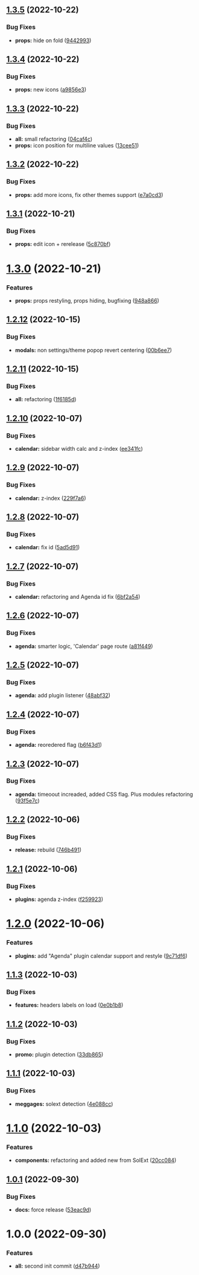 ## [1.3.5](https://github.com/yoyurec/logseq-awesome-ui/compare/v1.3.4...v1.3.5) (2022-10-22)


### Bug Fixes

* **props:** hide on fold ([9442993](https://github.com/yoyurec/logseq-awesome-ui/commit/9442993d73df2651864b2d1928076570c359cdc5))

## [1.3.4](https://github.com/yoyurec/logseq-awesome-ui/compare/v1.3.3...v1.3.4) (2022-10-22)


### Bug Fixes

* **props:** new icons ([a9856e3](https://github.com/yoyurec/logseq-awesome-ui/commit/a9856e3a126179560b417e50b65c93a0238155eb))

## [1.3.3](https://github.com/yoyurec/logseq-awesome-ui/compare/v1.3.2...v1.3.3) (2022-10-22)


### Bug Fixes

* **all:** small refactoring ([04caf4c](https://github.com/yoyurec/logseq-awesome-ui/commit/04caf4caf2cbd06f6c74c7fbd1f8c5968fb8370b))
* **props:** icon position for multiline values ([13cee51](https://github.com/yoyurec/logseq-awesome-ui/commit/13cee516d08c542d81c87a0d20470c0e536028be))

## [1.3.2](https://github.com/yoyurec/logseq-awesome-ui/compare/v1.3.1...v1.3.2) (2022-10-22)


### Bug Fixes

* **props:** add more icons, fix other themes support ([e7a0cd3](https://github.com/yoyurec/logseq-awesome-ui/commit/e7a0cd3996f6d3f2a76db13835421f8f1070f484))

## [1.3.1](https://github.com/yoyurec/logseq-awesome-ui/compare/v1.3.0...v1.3.1) (2022-10-21)


### Bug Fixes

* **props:** edit icon + rerelease ([5c870bf](https://github.com/yoyurec/logseq-awesome-ui/commit/5c870bf22d5da5ab68ff21954421b7c557c3e5f8))

# [1.3.0](https://github.com/yoyurec/logseq-awesome-ui/compare/v1.2.12...v1.3.0) (2022-10-21)


### Features

* **props:** props restyling, props hiding, bugfixing ([948a866](https://github.com/yoyurec/logseq-awesome-ui/commit/948a866bc9c644c3b3a18f544e5e702cda4fedb8))

## [1.2.12](https://github.com/yoyurec/logseq-awesome-ui/compare/v1.2.11...v1.2.12) (2022-10-15)


### Bug Fixes

* **modals:** non settings/theme popop revert centering ([00b6ee7](https://github.com/yoyurec/logseq-awesome-ui/commit/00b6ee7e09a4664f7cdafd9443ed525f824d061a))

## [1.2.11](https://github.com/yoyurec/logseq-awesome-ui/compare/v1.2.10...v1.2.11) (2022-10-15)


### Bug Fixes

* **all:** refactoring ([1f6185d](https://github.com/yoyurec/logseq-awesome-ui/commit/1f6185d1cd0d3b5a661c754678ded70708be13b7))

## [1.2.10](https://github.com/yoyurec/logseq-awesome-ui/compare/v1.2.9...v1.2.10) (2022-10-07)


### Bug Fixes

* **calendar:** sidebar width calc and z-index ([ee341fc](https://github.com/yoyurec/logseq-awesome-ui/commit/ee341fcb2b736ef2af285ea3c325d88609833af1))

## [1.2.9](https://github.com/yoyurec/logseq-awesome-ui/compare/v1.2.8...v1.2.9) (2022-10-07)


### Bug Fixes

* **calendar:** z-index ([229f7a6](https://github.com/yoyurec/logseq-awesome-ui/commit/229f7a6789223645bc587e2aa1a9f4ca506f0bd3))

## [1.2.8](https://github.com/yoyurec/logseq-awesome-ui/compare/v1.2.7...v1.2.8) (2022-10-07)


### Bug Fixes

* **calendar:** fix id ([5ad5d91](https://github.com/yoyurec/logseq-awesome-ui/commit/5ad5d91d0518599fe5fec59bc966415bad9e0629))

## [1.2.7](https://github.com/yoyurec/logseq-awesome-ui/compare/v1.2.6...v1.2.7) (2022-10-07)


### Bug Fixes

* **calendar:** refactoring and Agenda id fix ([6bf2a54](https://github.com/yoyurec/logseq-awesome-ui/commit/6bf2a54c4a80e648460a432f7e4708f5e3e452a6))

## [1.2.6](https://github.com/yoyurec/logseq-awesome-ui/compare/v1.2.5...v1.2.6) (2022-10-07)


### Bug Fixes

* **agenda:** smarter logic, 'Calendar' page route ([a81f449](https://github.com/yoyurec/logseq-awesome-ui/commit/a81f449d66821d0461293e219d124ee6f19ba2b0))

## [1.2.5](https://github.com/yoyurec/logseq-awesome-ui/compare/v1.2.4...v1.2.5) (2022-10-07)


### Bug Fixes

* **agenda:** add plugin listener ([48abf32](https://github.com/yoyurec/logseq-awesome-ui/commit/48abf32c408234dd71b3f380352ff9c0cf534586))

## [1.2.4](https://github.com/yoyurec/logseq-awesome-ui/compare/v1.2.3...v1.2.4) (2022-10-07)


### Bug Fixes

* **agenda:** reoredered flag ([b6f43d1](https://github.com/yoyurec/logseq-awesome-ui/commit/b6f43d1397efc48d5345a2c0f254cfc42f89d123))

## [1.2.3](https://github.com/yoyurec/logseq-awesome-ui/compare/v1.2.2...v1.2.3) (2022-10-07)


### Bug Fixes

* **agenda:** timeoout increaded, added CSS flag. Plus modules refactoring ([93f5e7c](https://github.com/yoyurec/logseq-awesome-ui/commit/93f5e7c0b7878bf738b5afed83e5c18d4588df3d))

## [1.2.2](https://github.com/yoyurec/logseq-awesome-ui/compare/v1.2.1...v1.2.2) (2022-10-06)


### Bug Fixes

* **release:** rebuild ([746b491](https://github.com/yoyurec/logseq-awesome-ui/commit/746b49179eb6d7aa76e2c68bad3512f9da1b8dde))

## [1.2.1](https://github.com/yoyurec/logseq-awesome-ui/compare/v1.2.0...v1.2.1) (2022-10-06)


### Bug Fixes

* **plugins:** agenda z-index ([f259923](https://github.com/yoyurec/logseq-awesome-ui/commit/f2599232240ba0ee9ccb916046680e833cadf092))

# [1.2.0](https://github.com/yoyurec/logseq-awesome-ui/compare/v1.1.3...v1.2.0) (2022-10-06)


### Features

* **plugins:** add "Agenda" plugin calendar support and restyle ([9c71df6](https://github.com/yoyurec/logseq-awesome-ui/commit/9c71df6283c808e91e452babc99ae3a22b4d9fa4))

## [1.1.3](https://github.com/yoyurec/logseq-awesome-ui/compare/v1.1.2...v1.1.3) (2022-10-03)


### Bug Fixes

* **features:** headers labels on load ([0e0b1b8](https://github.com/yoyurec/logseq-awesome-ui/commit/0e0b1b88667380ea8117c259d575265a57bfd88a))

## [1.1.2](https://github.com/yoyurec/logseq-awesome-ui/compare/v1.1.1...v1.1.2) (2022-10-03)


### Bug Fixes

* **promo:** plugin detection ([33db865](https://github.com/yoyurec/logseq-awesome-ui/commit/33db8655b47d4242e36cde5e4f04b9706e7a7adc))

## [1.1.1](https://github.com/yoyurec/logseq-awesome-ui/compare/v1.1.0...v1.1.1) (2022-10-03)


### Bug Fixes

* **meggages:** solext detection ([4e088cc](https://github.com/yoyurec/logseq-awesome-ui/commit/4e088ccf59ac7c9fe627dc98a5b476a438e68d08))

# [1.1.0](https://github.com/yoyurec/logseq-awesome-ui/compare/v1.0.1...v1.1.0) (2022-10-03)


### Features

* **components:** refactoring and added new from SolExt ([20cc084](https://github.com/yoyurec/logseq-awesome-ui/commit/20cc0849ffab6be4dbb34a789e16ee4982acb0be))

## [1.0.1](https://github.com/yoyurec/logseq-awesome-ui/compare/v1.0.0...v1.0.1) (2022-09-30)


### Bug Fixes

* **docs:** force release ([53eac9d](https://github.com/yoyurec/logseq-awesome-ui/commit/53eac9db78df25a4e74c2fe4c5818884e3012594))

# 1.0.0 (2022-09-30)


### Features

* **all:** second init commit ([d47b944](https://github.com/yoyurec/logseq-awesome-ui/commit/d47b944c0839070b01e013f08c2484ecc35eebc7))
